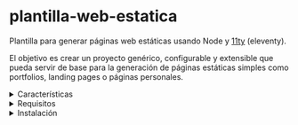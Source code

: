 # plantilla-web-estatica
Plantilla para generar páginas web estáticas usando Node y [11ty](https://www.11ty.dev/) (eleventy).

El objetivo es crear un proyecto genérico, configurable y extensible que pueda servir de base para la generación de páginas estáticas simples como portfolios, landing pages o páginas personales.

<details>
    <summary>Características</summary>

- [x] Generación de páginas estáticas
- [x] Servidor web local para el desarollo ([BrowserSync](https://browsersync.io/))
  - [x] Hot reload
  - [x] HTTPS & HTTP/2 
- [ ] Compilación y minificación de recursos (css y js)
- [ ] Optimización de imágenes
  - [ ] Uso de elementos `<picture>` con `<img srcset="..">` 
  - [ ] Conversión a [WebP](https://developers.google.com/speed/webp)
  - [ ] Generación de _favicons_ para diferentes plataforams
- [ ] Metaetiquetas para SEO
  - [x] Clásicas (descripción, keywords, etc)
  - [x] [OpenGraph](https://ogp.me/)
  - [x] [Twitter Card](https://developer.twitter.com/en/docs/twitter-for-websites/cards/guides/getting-started)
  - [ ] [Structured data](https://developers.google.com/search/docs/guides/intro-structured-data)
- [ ] [Web Manifest](https://developer.mozilla.org/es/docs/Web/Manifest) y [PWA](https://web.dev/progressive-web-apps/)
- [ ] Analíticas sin cookies (para que no salga el dichoso cartelito)
- [ ] CI/CD con [Lighthouse](https://developers.google.com/web/tools/lighthouse?hl=es) para medir el rendimiento de tu página antes de subir a producción
- [ ] Deploy automático mediante [GitHub Actions](https://github.com/features/actions)
</details>

<details>
    <summary>Requisitos</summary>

- [Node](https://nodejs.org/es/) (_verisón mínima: 14_)
- Un editor de código chulo y extendible como [Visual Studio Code](https://code.visualstudio.com/)
</details>

<details>
    <summary>Instalación</summary>

Descarga la plantilla:

`git clone https://github.com/easis/plantilla-web-estatica/`

Puedes añadir el nombre de la carpeta donde quieres guardar el proyecto al final del comando:

`git clone https://github.com/easis/plantilla-web-estatica/ nombre-proyecto`

>También puedes descargar el proyecto en formato zip desde [este enlace](https://github.com/easis/plantilla-web-estatica/archive/refs/heads/main.zip).

Dentro de la carpeta del proyecto, ejecuta el siguiente comando en la terminal:

`npm install`

Esto lo que hace es instalar todas las dependencias necesarias
</details>